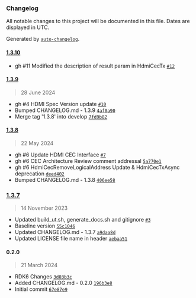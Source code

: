 ### Changelog

All notable changes to this project will be documented in this file. Dates are displayed in UTC.

Generated by [`auto-changelog`](https://github.com/CookPete/auto-changelog).

#### [1.3.10](https://github.com/rdkcentral/rdk-halif-hdmi_cec/compare/1.3.9...1.3.10)

- gh #11 Modified the description of result param in HdmiCecTx [`#12`](https://github.com/rdkcentral/rdk-halif-hdmi_cec/pull/12)

#### [1.3.9](https://github.com/rdkcentral/rdk-halif-hdmi_cec/compare/1.3.8...1.3.9)

> 28 June 2024

- gh #4 HDMI Spec Version update [`#10`](https://github.com/rdkcentral/rdk-halif-hdmi_cec/pull/10)
- Bumped CHANGELOG.md - 1.3.9 [`4af0a90`](https://github.com/rdkcentral/rdk-halif-hdmi_cec/commit/4af0a90130a0ffc1e46a8cfa74c2b96cbb9ba205)
- Merge tag '1.3.8' into develop [`7fd9b82`](https://github.com/rdkcentral/rdk-halif-hdmi_cec/commit/7fd9b828db54363a331fbb155cbb29ba2eb56dea)

#### [1.3.8](https://github.com/rdkcentral/rdk-halif-hdmi_cec/compare/1.3.7...1.3.8)

> 22 May 2024

- gh #6 Update HDMI CEC Interface [`#7`](https://github.com/rdkcentral/rdk-halif-hdmi_cec/pull/7)
- gh #6 CEC Architecture Review comment addressal [`5a770e1`](https://github.com/rdkcentral/rdk-halif-hdmi_cec/commit/5a770e1e2102ef9192e787adb442d68722c8b4a2)
- gh #6 HdmiCecRemoveLogicalAddress Update & HdmiCecTxAsync deprecation [`deed402`](https://github.com/rdkcentral/rdk-halif-hdmi_cec/commit/deed4023a4aaf2ba31f8ce7bd091128371b98885)
- Bumped CHANGELOG.md - 1.3.8 [`406ee58`](https://github.com/rdkcentral/rdk-halif-hdmi_cec/commit/406ee5854e0900f7f97a076132ecb10884d671de)

### [1.3.7](https://github.com/rdkcentral/rdk-halif-hdmi_cec/compare/0.2.0...1.3.7)

> 14 November 2023

- Updated build_ut.sh, generate_docs.sh and gitignore [`#3`](https://github.com/rdkcentral/rdk-halif-hdmi_cec/pull/3)
- Baseline version [`55c1046`](https://github.com/rdkcentral/rdk-halif-hdmi_cec/commit/55c1046c98919a52dd7ba672447d0b59c031fd41)
- Updated CHANGELOG.md - 1.3.7 [`a9daa8d`](https://github.com/rdkcentral/rdk-halif-hdmi_cec/commit/a9daa8dbe7203c11079346266d177892aaa306fb)
- Updated LICENSE file name in header [`aebaa51`](https://github.com/rdkcentral/rdk-halif-hdmi_cec/commit/aebaa512cc085098ac76dcc7de0e1deeb7709fc5)

#### 0.2.0

> 21 March 2024

- RDK6 Changes [`3d03b3c`](https://github.com/rdkcentral/rdk-halif-hdmi_cec/commit/3d03b3c869be719120a05bcf6243fd3cc94af4b9)
- Added CHANGELOG.md - 0.2.0 [`196b3e8`](https://github.com/rdkcentral/rdk-halif-hdmi_cec/commit/196b3e8ba7f7ba202e1aafc6ded6708ede1e9bd5)
- Initial commit [`67e87e9`](https://github.com/rdkcentral/rdk-halif-hdmi_cec/commit/67e87e91709d2f2075e010a02b40b932bdc8786b)
